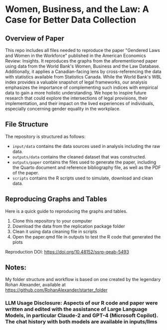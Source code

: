 # Women, Business, and the Law: A Case for Better Data Collection
## Overview of Paper

This repo includes all files needed to reproduce the paper "Gendered Laws and Women in the Workforce" published in the American Economics Review: Insights. It reproduces the graphs from the aforementioned paper using data from the World Bank's Women, Business and the Law Database. Additionally, it applies a Canadian-facing lens by cross-referencing the data with statistics available from Statistics Canada. While the World Bank's WBL index provides a valuable snapshot of legal frameworks, our analysis emphasizes the importance of complementing such indices with empirical data to gain a more holistic understanding. We hope to inspire future research that could explore the intersections of legal provisions, their implementation, and their impact on the lived experiences of individuals, especially concerning gender equality in the workplace.

## File Structure

The repository is structured as follows:

-   `input/data` contains the data sources used in analysis including the raw data.
-   `outputs/data` contains the cleaned dataset that was constructed.
-   `outputs/paper` contains the files used to generate the paper, including the Quarto document and reference bibliography file, as well as the PDF of the paper. 
-   `scripts` contains the R scripts used to simulate, download and clean data.

## Reproducing Graphs and Tables 

Here is a quick guide to reproducing the graphs and tables.
1. Clone this repository to your computer
2. Download the data from the replication package folder
3. Clean it using data cleaning file in scripts
4. Open the paper.qmd file in outputs to test the R code that generated the plots

Reproduction DOI: https://doi.org/10.48152/ssrp-qeab-5493

## Notes: 

My folder structure and workflow is based on one created by the legendary Rohan Alexander, available at https://github.com/RohanAlexander/starter_folder
### LLM Usage Disclosure: Aspects of our R code and paper were written and edited with the assistance of Large Language Models, in particular Claude-2 and GPT-4 (Microsoft Copilot). The chat history with both models are available in inputs/llms

